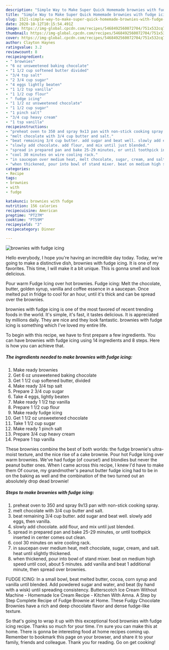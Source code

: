 ```yaml
---
description: "Simple Way to Make Super Quick Homemade brownies with fudge icing"
title: "Simple Way to Make Super Quick Homemade brownies with fudge icing"
slug: 1521-simple-way-to-make-super-quick-homemade-brownies-with-fudge-icing
date: 2020-10-12T10:15:54.491Z
image: https://img-global.cpcdn.com/recipes/5468492560072704/751x532cq70/brownies-with-fudge-icing-recipe-main-photo.jpg
thumbnail: https://img-global.cpcdn.com/recipes/5468492560072704/751x532cq70/brownies-with-fudge-icing-recipe-main-photo.jpg
cover: https://img-global.cpcdn.com/recipes/5468492560072704/751x532cq70/brownies-with-fudge-icing-recipe-main-photo.jpg
author: Clayton Haynes
ratingvalue: 3.2
reviewcount: 8
recipeingredient:
- " brownies"
- "6 oz unsweetened baking chocolate"
- "1 1/2 cup softened butter divided"
- "3/4 tsp salt"
- "2 3/4 cup sugar"
- "4 eggs lightly beaten"
- "1 1/2 tsp vanilla"
- "1 1/2 cup flour"
- " fudge icing"
- "1 1/2 oz unsweetened chocolate"
- "1 1/2 cup sugar"
- "1 pinch salt"
- "3/4 cup heavy cream"
- "1 tsp vanilla"
recipeinstructions:
- "preheat oven to 350 and spray 9x13 pan with non-stick cooking spray."
- "melt chocolate with 3/4 cup butter and salt."
- "beat remaining 3/4 cup butter. add sugar and beat well. slowly add eggs, then vanilla."
- "slowly add chocolate. add flour, and mix until just blended."
- "spread in prepared pan and bake 25-29 minutes, or until toothpick inserted in center comes out clean."
- "cool 30 minutes on wire cooling rack."
- "in saucepan over medium heat, melt chocolate, sugar, cream, and salt. heat until slightly thickened."
- "when thickened, pour into bowl of stand mixer. beat on medium high speed until cool, about 5 minutes. add vanilla and beat 1 additional minute, then spread over brownies."
categories:
- Recipe
tags:
- brownies
- with
- fudge

katakunci: brownies with fudge 
nutrition: 156 calories
recipecuisine: American
preptime: "PT27M"
cooktime: "PT59M"
recipeyield: "3"
recipecategory: Dinner

---
```



![brownies with fudge icing](https://img-global.cpcdn.com/recipes/5468492560072704/751x532cq70/brownies-with-fudge-icing-recipe-main-photo.jpg)

Hello everybody, I hope you're having an incredible day today. Today, we're going to make a distinctive dish, brownies with fudge icing. It is one of my favorites. This time, I will make it a bit unique. This is gonna smell and look delicious.

Pour warm Fudge Icing over hot brownies. Fudge icing: Melt the chocolate, butter, golden syrup, vanilla and coffee essence in a saucepan. Once melted put in fridge to cool for an hour, until it&#39;s thick and can be spread over the brownies.

brownies with fudge icing is one of the most favored of recent trending foods in the world. It's simple, it's fast, it tastes delicious. It is appreciated by millions daily. They are nice and they look fantastic. brownies with fudge icing is something which I've loved my entire life.


To begin with this recipe, we have to first prepare a few ingredients. You can have brownies with fudge icing using 14 ingredients and 8 steps. Here is how you can achieve that.

<!--inarticleads1-->

##### The ingredients needed to make brownies with fudge icing:

1. Make ready  brownies
1. Get 6 oz unsweetened baking chocolate
1. Get 1 1/2 cup softened butter, divided
1. Make ready 3/4 tsp salt
1. Prepare 2 3/4 cup sugar
1. Take 4 eggs, lightly beaten
1. Make ready 1 1/2 tsp vanilla
1. Prepare 1 1/2 cup flour
1. Make ready  fudge icing
1. Get 1 1/2 oz unsweetened chocolate
1. Take 1 1/2 cup sugar
1. Make ready 1 pinch salt
1. Prepare 3/4 cup heavy cream
1. Prepare 1 tsp vanilla


These brownies combine the best of both worlds: the fudge brownie&#39;s ultra-moist texture, and the nice rise of a cake brownie. Pour hot Fudge Icing over warm brownies. We&#39;ve had fudge (of course!) and blondies but never the peanut butter ones. When I came across this recipe, I knew I&#39;d have to make them Of course, my grandmother&#39;s peanut butter fudge icing had to be in on the baking as well and the combination of the two turned out an absolutely drop dead brownie! 

<!--inarticleads2-->

##### Steps to make brownies with fudge icing:

1. preheat oven to 350 and spray 9x13 pan with non-stick cooking spray.
1. melt chocolate with 3/4 cup butter and salt.
1. beat remaining 3/4 cup butter. add sugar and beat well. slowly add eggs, then vanilla.
1. slowly add chocolate. add flour, and mix until just blended.
1. spread in prepared pan and bake 25-29 minutes, or until toothpick inserted in center comes out clean.
1. cool 30 minutes on wire cooling rack.
1. in saucepan over medium heat, melt chocolate, sugar, cream, and salt. heat until slightly thickened.
1. when thickened, pour into bowl of stand mixer. beat on medium high speed until cool, about 5 minutes. add vanilla and beat 1 additional minute, then spread over brownies.


FUDGE ICING: In a small bowl, beat melted butter, cocoa, corn syrup and vanilla until blended. Add powdered sugar and water, and beat (by hand with a wisk) until spreading consistency. Butterscotch Ice Cream Without Machine - Homemade Ice Cream Recipe - Kitchen With Amna. A Step by Step Complete Recipe of Fudge Brownie at Home. These Fudgy Chocolate Brownies have a rich and deep chocolate flavor and dense fudge-like texture. 

So that's going to wrap it up with this exceptional food brownies with fudge icing recipe. Thanks so much for your time. I'm sure you can make this at home. There is gonna be interesting food at home recipes coming up. Remember to bookmark this page on your browser, and share it to your family, friends and colleague. Thank you for reading. Go on get cooking!
